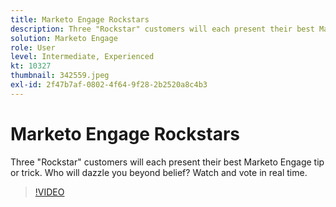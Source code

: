 ```yaml
---
title: Marketo Engage Rockstars
description: Three "Rockstar" customers will each present their best Marketo Engage tip or trick. Who will dazzle you beyond belief? Watch and vote in real time.
solution: Marketo Engage
role: User
level: Intermediate, Experienced
kt: 10327
thumbnail: 342559.jpeg
exl-id: 2f47b7af-0802-4f64-9f28-2b2520a8c4b3
---
```

# Marketo Engage Rockstars

Three "Rockstar" customers will each present their best Marketo Engage tip or trick. Who will dazzle you beyond belief? Watch and vote in real time.

>[!VIDEO](https://video.tv.adobe.com/v/342559/?quality=12&learn=on)
